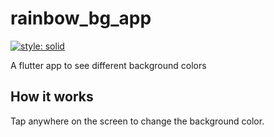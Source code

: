 # rainbow_bg_app
[![style: solid](https://img.shields.io/badge/style-solid-orange)](https://pub.dev/packages/solid_lints)

A flutter app to see different background colors

## How it works

Tap anywhere on the screen to change the background color.